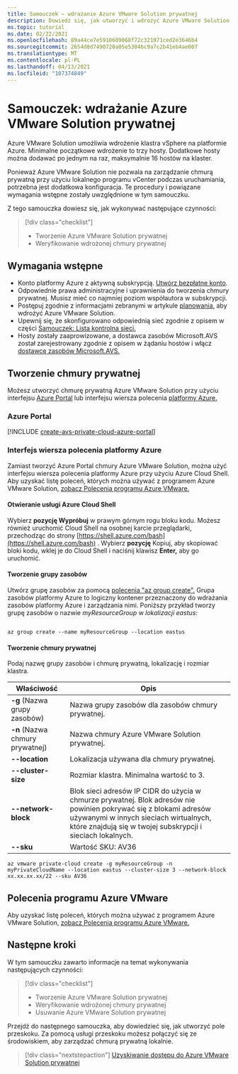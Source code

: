 ```yaml
---
title: Samouczek — wdrażanie Azure VMware Solution prywatnej
description: Dowiedz się, jak utworzyć i wdrożyć Azure VMware Solution chmurę prywatną
ms.topic: tutorial
ms.date: 02/22/2021
ms.openlocfilehash: 89a44ce7e5910609068f72c321971ced2e3646b4
ms.sourcegitcommit: 2654d8d7490720a05e5304bc9a7c2b41eb4ae007
ms.translationtype: MT
ms.contentlocale: pl-PL
ms.lasthandoff: 04/13/2021
ms.locfileid: "107374849"
---
```

# <a name="tutorial-deploy-an-azure-vmware-solution-private-cloud"></a>Samouczek: wdrażanie Azure VMware Solution prywatnej

Azure VMware Solution umożliwia wdrożenie klastra vSphere na platformie Azure. Minimalne początkowe wdrożenie to trzy hosty. Dodatkowe hosty można dodawać po jednym na raz, maksymalnie 16 hostów na klaster.

Ponieważ Azure VMware Solution nie pozwala na zarządzanie chmurą prywatną przy użyciu lokalnego programu vCenter podczas uruchamiania, potrzebna jest dodatkowa konfiguracja. Te procedury i powiązane wymagania wstępne zostały uwzględnione w tym samouczku.

Z tego samouczka dowiesz się, jak wykonywać następujące czynności:

> [!div class="checklist"]
> * Tworzenie Azure VMware Solution prywatnej
> * Weryfikowanie wdrożonej chmury prywatnej

## <a name="prerequisites"></a>Wymagania wstępne

- Konto platformy Azure z aktywną subskrypcją. [Utwórz bezpłatne konto](https://azure.microsoft.com/free/?WT.mc_id=A261C142F).
- Odpowiednie prawa administracyjne i uprawnienia do tworzenia chmury prywatnej. Musisz mieć co najmniej poziom współautora w subskrypcji.
- Postępuj zgodnie z informacjami zebranymi w artykule [planowania,](production-ready-deployment-steps.md) aby wdrożyć Azure VMware Solution.
- Upewnij się, że skonfigurowano odpowiednią sieć zgodnie z opisem w części [Samouczek: Lista kontrolna sieci.](tutorial-network-checklist.md)
- Hosty zostały zaaprowizowane, a dostawca zasobów Microsoft.AVS został zarejestrowany zgodnie z opisem w żądaniu hostów i włącz [dostawcę zasobów Microsoft.AVS.](enable-azure-vmware-solution.md)

## <a name="create-a-private-cloud"></a>Tworzenie chmury prywatnej

Możesz utworzyć chmurę prywatną Azure VMware Solution przy użyciu interfejsu [Azure Portal](#azure-portal) lub interfejsu wiersza polecenia [platformy Azure.](#azure-cli)

### <a name="azure-portal"></a>Azure Portal

[!INCLUDE [create-avs-private-cloud-azure-portal](includes/create-private-cloud-azure-portal-steps.md)]

### <a name="azure-cli"></a>Interfejs wiersza polecenia platformy Azure

Zamiast tworzyć Azure Portal chmury Azure VMware Solution, można użyć interfejsu wiersza polecenia platformy Azure przy użyciu Azure Cloud Shell.  Aby uzyskać listę poleceń, których można używać z programem Azure VMware Solution, [zobacz Polecenia programu Azure VMware.](/cli/azure/ext/vmware/vmware)

#### <a name="open-azure-cloud-shell"></a>Otwieranie usługi Azure Cloud Shell

Wybierz **pozycję Wypróbuj** w prawym górnym rogu bloku kodu. Możesz również uruchomić Cloud Shell na osobnej karcie przeglądarki, przechodząc do strony [https://shell.azure.com/bash](https://shell.azure.com/bash) . Wybierz **pozycję** Kopiuj, aby skopiować bloki kodu, wklej je do Cloud Shell i naciśnij klawisz **Enter,** aby go uruchomić.

#### <a name="create-a-resource-group"></a>Tworzenie grupy zasobów

Utwórz grupę zasobów za pomocą [polecenia "az group create".](/cli/azure/group) Grupa zasobów platformy Azure to logiczny kontener przeznaczony do wdrażania zasobów platformy Azure i zarządzania nimi. Poniższy przykład tworzy grupę zasobów o nazwie *myResourceGroup* w *lokalizacji eastus:*

```azurecli-interactive

az group create --name myResourceGroup --location eastus
```

#### <a name="create-a-private-cloud"></a>Tworzenie chmury prywatnej

Podaj nazwę grupy zasobów i chmurę prywatną, lokalizację i rozmiar klastra.

| Właściwość  | Opis  |
| --------- | ------------ |
| **-g** (Nazwa grupy zasobów)     | Nazwa grupy zasobów dla zasobów chmury prywatnej.        |
| **-n** (Nazwa chmury prywatnej)     | Nazwa chmury Azure VMware Solution prywatnej.        |
| **--location**     | Lokalizacja używana dla chmury prywatnej.         |
| **--cluster-size**     | Rozmiar klastra. Minimalna wartość to 3.         |
| **--network-block**     | Blok sieci adresów IP CIDR do użycia w chmurze prywatnej. Blok adresów nie powinien pokrywać się z blokami adresów używanymi w innych sieciach wirtualnych, które znajdują się w twojej subskrypcji i sieciach lokalnych.        |
| **--sku** | Wartość SKU: AV36 |

```azurecli-interactive
az vmware private-cloud create -g myResourceGroup -n myPrivateCloudName --location eastus --cluster-size 3 --network-block xx.xx.xx.xx/22 --sku AV36
```

## <a name="azure-vmware-commands"></a>Polecenia programu Azure VMware

Aby uzyskać listę poleceń, których można używać z programem Azure VMware Solution, [zobacz Polecenia programu Azure VMware.](/cli/azure/ext/vmware/vmware)

## <a name="next-steps"></a>Następne kroki

W tym samouczku zawarto informacje na temat wykonywania następujących czynności:

> [!div class="checklist"]
> * Tworzenie Azure VMware Solution prywatnej
> * Weryfikowanie wdrożonej chmury prywatnej
> * Usuwanie Azure VMware Solution prywatnej

Przejdź do następnego samouczka, aby dowiedzieć się, jak utworzyć pole przeskoku. Za pomocą usługi przeskoku możesz połączyć się ze środowiskiem, aby zarządzać chmurą prywatną lokalnie.


> [!div class="nextstepaction"]
> [Uzyskiwanie dostępu do Azure VMware Solution prywatnej](tutorial-access-private-cloud.md)
